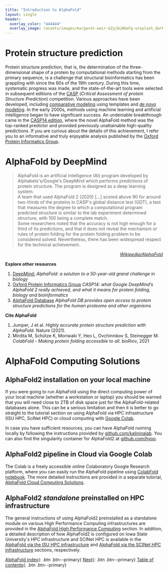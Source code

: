 ```yaml
---
title: "Introduction to AlphaFold"
layout: single
header:
  overlay_color: "444444"
  overlay_image: /assets/images/margaret-weir-GZyjbLNOaFg-unsplash_dark.jpg
---
```



# Protein structure prediction

Protein structure prediction, that is, the determination of the three-dimensional shape of a protein by computational methods starting from the primary sequence, is a challenge that structural bioinformatics has been grappling with since the 60s of the 19th century. During this time, systematic progress was made, and the state-of-the-art  tools were selected in subsequent editions of the [CASP](https://predictioncenter.org) (*Critical Assessment of protein Structure Prediction*) competition. Various approaches have been developed, including [comparative modeling](https://en.wikipedia.org/wiki/Homology_modeling) using templates and [*de novo* modeling](https://en.wikipedia.org/wiki/De_novo_protein_structure_prediction). In the early 2000s, methods using machine learning and artificial intelligence began to have significant success. An undeniable breakthrough came in the [CASP14 edition](https://onlinelibrary.wiley.com/doi/10.1002/prot.26171), where the novel AlphaFold method was the top-ranked predictor and provided previously unattainable high-quality predictions. If you are curious about the details of this achievement, I refer you to an informative and truly enjoyable analysis published by the [Oxford Protein Informatics Group](https://www.blopig.com/blog/2020/12/casp14-what-google-deepminds-alphafold-2-really-achieved-and-what-it-means-for-protein-folding-biology-and-bioinformatics/).


# AlphaFold by DeepMind

> AlphaFold is an artificial intelligence (AI) program developed by Alphabets's/Google's DeepMind which performs predictions of protein structure. The program is designed as a deep learning system. <br>
A team that used AlphaFold 2 (2020) [...] scored above 90 for around two-thirds of the proteins in CASP's global distance test (GDT), a test that measures the degree to which a computational program predicted structure is similar to the lab experiment determined structure, with 100 being a complete match.<br>
Some researchers noted that the accuracy is not high enough for a third of its predictions, and that it does not reveal the mechanism or rules of protein folding for the protein folding problem to be considered solved. Nevertheless, there has been widespread respect for the technical achievement.<br>
<p style="text-align: right; font-style: italic;"> <a href="https://en.wikipedia.org/wiki/AlphaFold">Wikipedia/AlphaFold</a></p


**Explore other resources**

1. [DeepMind:](https://deepmind.com/blog/article/alphafold-a-solution-to-a-50-year-old-grand-challenge-in-biology) *AlphaFold: a solution to a 50-year-old grand challenge in biology*
2. [Oxford Protein Informatics Group](https://www.blopig.com/blog/2020/12/casp14-what-google-deepminds-alphafold-2-really-achieved-and-what-it-means-for-protein-folding-biology-and-bioinformatics/) *CASP14: what Google DeepMind’s AlphaFold 2 really achieved, and what it means for protein folding, biology and bioinformatics*
3. [AlphaFold Database](hhttps://alphafold.ebi.ac.uk) *AlphaFold DB provides open access to protein structure predictions for the human proteome and other organisms*

**Cite AlphaFold**

1. Jumper, J et al. *Highly accurate protein structure prediction with AlphaFold*. Nature (2021).
2. Mirdita M, Schütze K, Moriwaki Y, Heo L, Ovchinnikov S, Steinegger M. *ColabFold - Making protein folding accessible to all*. bioRxiv, 2021


# AlphaFold Computing Solutions

## AlphaFold2 installation on your local machine

If you were going to run AlphaFold using the direct computing power of your local machine (whether a workstation or laptop) you should be warned that you will need close to 2TB of disk space just for the AlphaFold-related databases alone. This can be a serious limitation and then it is better to go straight to the tutorial section on using AlphaFold via HPC infrastructure (ISU HPC, SciNet HPC) or cloud computing with [Google Colab](https://colab.research.google.com/github/sokrypton/ColabFold/blob/main/AlphaFold2.ipynb).

In case you have sufficient resources, you can have AlphaFold running locally by following the instructions provided by [github.com/kalininalab](https://github.com/kalininalab/alphafold_non_docker). You can also find the singularity container for AlphaFold2 at [github.com/hyoo](https://github.com/hyoo/alphafold_singularity).

## AlphaFold2 pipeline in Cloud via Google Colab

The Colab is a freely accessible online Colaboratory Google Research platform, where you can easily run the AlphaFold pipeline using [ColabFold notebook](https://colab.research.google.com/github/sokrypton/ColabFold/blob/main/AlphaFold2.ipynb). The more detailed instructions are provided in a separate tutorial, [AlphaFold Cloud Computing Solutions](02-AlphafoldCloudComputing.md).

## AlphaFold2 *standalone* preinstalled on HPC infrastructure

The general instructions of using AlphaFold2 preinstalled as a standalone module on various High Performance Computing infrastructures are provided in the [AlphaFold High Performance Computing](03-AlphafoldHPC.md) section. In addition, a detailed description of how AlphaFold2 is configured on Iowa State University's HPC infrastructure and SCINet HPC is available in the [AlphaFold via the ISU HPC infrastructure](03A-Alphafold-ISU.md) and [AlphaFold via the SCINet HPC infrastructure](03B-Alphafold-SCINet.md) sections, respectively.



[AlphaFold index](Alphafold-landingPage.md){: .btn  .btn--primary}
[Next](02-AlphafoldCloudComputing.md){: .btn  .btn--primary}
[Table of contents](../index.md){: .btn  .btn--primary}

